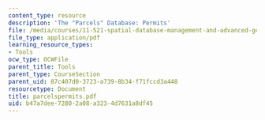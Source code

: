 ```yaml
---
content_type: resource
description: 'The "Parcels" Database: Permits'
file: /media/courses/11-521-spatial-database-management-and-advanced-geographic-information-systems-spring-2003/b47a7dee72802a08a3234d7631a8df45_parcelspermits.pdf
file_type: application/pdf
learning_resource_types:
- Tools
ocw_type: OCWFile
parent_title: Tools
parent_type: CourseSection
parent_uid: 87c407d0-3723-a739-8b34-f71fccd3a448
resourcetype: Document
title: parcelspermits.pdf
uid: b47a7dee-7280-2a08-a323-4d7631a8df45
---
```

